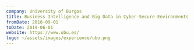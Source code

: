 ```yaml
---
company: University of Burgos
title: Business Intelligence and Big Data in Cyber-Secure Environments
fromDate: 2018-09-01
toDate: 2019-06-01
website: https://www.ubu.es/
logo: ~/assets/images/experience/ubu.png
---
```

